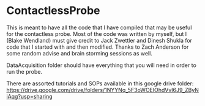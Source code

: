 # ContactlessProbe

This is meant to have all the code that I have compiled that may be useful for the contactless probe. Most of the code was written by myself, but I (Blake Wendland) must give credit to Jack Zwettler and Dinesh Shukla for code that I started with and then modified. Thanks to Zach Anderson for some random advise and brain storming sessions as well.

DataAcquisition folder should have everything that you will need in order to run the probe. 

There are assorted tutorials and SOPs available in this google drive folder: https://drive.google.com/drive/folders/1NYYNq_5F3oWOElOhdVvI6J9_ZByNiAqg?usp=sharing
